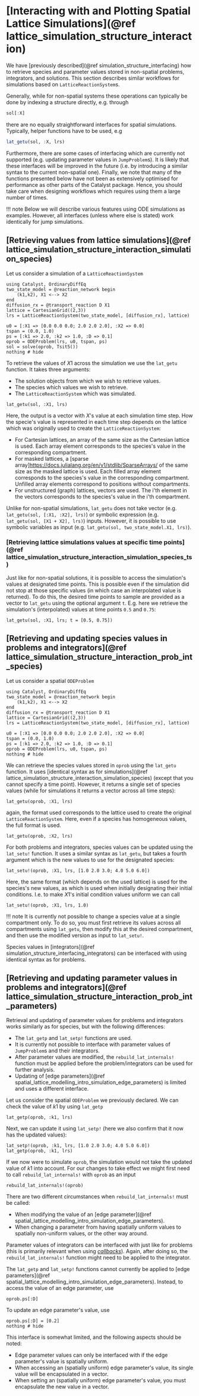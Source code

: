 # [Interacting with and Plotting Spatial Lattice Simulations](@ref lattice_simulation_structure_interaction)
We have [previously described](@ref simulation_structure_interfacing) how to retrieve species and parameter values stored in non-spatial problems, integrators, and solutions. This section describes similar workflows for simulations based on `LatticeReactionSystem`s.

Generally, while for non-spatial systems these operations can typically be done by indexing a structure directly, e.g. through
```julia
sol[:X]
```
there are no equally straightforward interfaces for spatial simulations. Typically, helper functions have to be used, e.g
```julia
lat_getu(sol, :X, lrs)
```
Furthermore, there are some cases of interfacing which are currently not supported (e.g. updating parameter values in `JumpProblem`s). It is likely that these interfaces will be improved in the future (i.e. by introducing a similar syntax to the current non-spatial one). Finally, we note that many of the functions presented below have not been as extensively optimised for performance as other parts of the Catalyst package. Hence, you should take care when designing workflows which requires using them a large number of times.

!!! note
    Below we will describe various features using ODE simulations as examples. However, all interfaces (unless where else is stated) work identically for jump simulations.

## [Retrieving values from lattice simulations](@ref lattice_simulation_structure_interaction_simulation_species)
Let us consider a simulation of a `LatticeReactionSystem`
```@example lattice_struct_interaction_sims
using Catalyst, OrdinaryDiffEq
two_state_model = @reaction_network begin
    (k1,k2), X1 <--> X2
end
diffusion_rx = @transport_reaction D X1
lattice = CartesianGrid((2,3))
lrs = LatticeReactionSystem(two_state_model, [diffusion_rx], lattice)

u0 = [:X1 => [0.0 0.0 0.0; 2.0 2.0 2.0], :X2 => 0.0]
tspan = (0.0, 1.0)
ps = [:k1 => 2.0, :k2 => 1.0, :D => 0.1]
oprob = ODEProblem(lrs, u0, tspan, ps)
sol = solve(oprob, Tsit5())
nothing # hide
```
To retrieve the values of $X1$ across the simulation we use the `lat_getu` function. It takes three arguments:
- The solution objects from which we wish to retrieve values.
- The species which values we wish to retrieve.
- The `LatticeReactionSystem` which was simulated.

```@example lattice_struct_interaction_sims
lat_getu(sol, :X1, lrs)
```
Here, the output is a vector with $X$'s value at each simulation time step. How the specie's value is represented in each time step depends on the lattice which was originally used to create the `LatticeReactionSystem`:
- For Cartesian lattices, an array of the same size as the Cartesian lattice is used. Each array element corresponds to the species's value in the corresponding compartment.
- For masked lattices, a [sparse array]https://docs.julialang.org/en/v1/stdlib/SparseArrays/ of the same size as the masked lattice is used. Each filled array element corresponds to the species's value in the corresponding compartment. Unfilled array elements correspond to positions without compartments.
- For unstructured (graph) lattices, vectors are used. The i'th element in the vectors corresponds to the species's value in the i'th compartment.

Unlike for non-spatial simulations, `lat_getu` does not take vector (e.g. `lat_getu(sol, [:X1, :X2], lrs)`) or symbolic expression (e.g. `lat_getu(sol, [X1 + X2], lrs)`) inputs. However, it is possible to use symbolic variables as input (e.g. `lat_getu(sol, two_state_model.X1, lrs)`).

### [Retrieving lattice simulations values at specific time points](@ref lattice_simulation_structure_interaction_simulation_species_ts)
Just like for non-spatial solutions, it is possible to access the simulation's values at designated time points. This is possible even if the simulation did not stop at those specific values (in which case an interpolated value is returned). To do this, the desired time points to sample are provided as a vector to `lat_getu` using the optional argument `t`. E.g. here we retrieve the simulation's (interpolated) values at time points `0.5` and `0.75`:

```@example lattice_struct_interaction_sims
lat_getu(sol, :X1, lrs; t = [0.5, 0.75])
```

## [Retrieving and updating species values in problems and integrators](@ref lattice_simulation_structure_interaction_prob_int_species)
Let us consider a spatial `ODEProblem`
```@example lattice_struct_interaction_prob_ints
using Catalyst, OrdinaryDiffEq
two_state_model = @reaction_network begin
    (k1,k2), X1 <--> X2
end
diffusion_rx = @transport_reaction D X1
lattice = CartesianGrid((2,3))
lrs = LatticeReactionSystem(two_state_model, [diffusion_rx], lattice)

u0 = [:X1 => [0.0 0.0 0.0; 2.0 2.0 2.0], :X2 => 0.0]
tspan = (0.0, 1.0)
ps = [:k1 => 2.0, :k2 => 1.0, :D => 0.1]
oprob = ODEProblem(lrs, u0, tspan, ps)
nothing # hide
```
We can retrieve the species values stored in `oprob` using the `lat_getu` function. It uses [identical syntax as for simulations](@ref lattice_simulation_structure_interaction_simulation_species) (except that you cannot specify a time point). However, it returns a single set of species values (while for simulations it returns a vector across all time steps):
```@example lattice_struct_interaction_prob_ints
lat_getu(oprob, :X1, lrs)
```
again, the format used corresponds to the lattice used to create the original `LatticeReactionSystem`. Here, even if a species has homogeneous values, the full format is used.
```@example lattice_struct_interaction_prob_ints
lat_getu(oprob, :X2, lrs)
```

For both problems and integrators, species values can be updated using the `lat_setu!` function. It uses a similar syntax as `lat_getu`, but takes a fourth argument which is the new values to use for the designated species:
```@example lattice_struct_interaction_prob_ints
lat_setu!(oprob, :X1, lrs, [1.0 2.0 3.0; 4.0 5.0 6.0])
```
Here, the same format (which depends on the used lattice) is used for the species's new values, as which is used when initially designating their initial conditions. I.e. to make $X1$'s initial condition values uniform we can call
```@example lattice_struct_interaction_prob_ints
lat_setu!(oprob, :X1, lrs, 1.0)
```

!!! note
    It is currently not possible to change a species value at a single compartment only. To do so, you must first retrieve its values across all compartments using `lat_getu`, then modify this at the desired compartment, and then use the modified version as input to `lat_setu!`.

Species values in [integrators](@ref simulation_structure_interfacing_integrators) can be interfaced with using identical syntax as for problems.

## [Retrieving and updating parameter values in problems and integrators](@ref lattice_simulation_structure_interaction_prob_int_parameters)
Retrieval and updating of parameter values for problems and integrators works similarly as for species, but with the following differences:
- The `lat_getp` and `lat_setp!` functions are used.
- It is currently not possible to interface with parameter values of `JumpProblem`s and their integrators.
- After parameter values are modified, the `rebuild_lat_internals!` function must be applied before the problem/integrators can be used for further analysis.
- Updating of [edge parameters](@ref spatial_lattice_modelling_intro_simulation_edge_parameters) is limited and uses a different interface. 

Let us consider the spatial `ODEProblem` we previously declared. We can check the value of $k1$ by using `lat_getp`
```@example lattice_struct_interaction_prob_ints
lat_getp(oprob, :k1, lrs)
```
Next, we can update it using `lat_setp!` (here we also confirm that it now has the updated values):
```@example lattice_struct_interaction_prob_ints
lat_setp!(oprob, :k1, lrs, [1.0 2.0 3.0; 4.0 5.0 6.0])
lat_getp(oprob, :k1, lrs)
```

If we now were to simulate `oprob`, the simulation would not take the updated value of $k1$ into account. For our changes to take effect we might first need to call `rebuild_lat_internals!` with `oprob` as an input
```@example lattice_struct_interaction_prob_ints
rebuild_lat_internals!(oprob)
```
There are two different circumstances when `rebuild_lat_internals!` must be called:
- When modifying the value of an [edge parameter](@ref spatial_lattice_modelling_intro_simulation_edge_parameters).
- When changing a parameter from having spatially uniform values to spatially non-uniform values, or the other way around.

Parameter values of integrators can be interfaced with just like for problems (this is primarily relevant when using [*callbacks*](https://docs.sciml.ai/DiffEqDocs/stable/features/callback_functions/)). Again, after doing so, the `rebuild_lat_internals!` function might need to be applied to the integrator.

The `lat_getp` and `lat_setp!` functions cannot currently be applied to [edge parameters](@ref spatial_lattice_modelling_intro_simulation_edge_parameters). Instead, to access the value of an edge parameter, use 
```@example lattice_struct_interaction_prob_ints
oprob.ps[:D]
```
To update an edge parameter's value, use
```@example lattice_struct_interaction_prob_ints
oprob.ps[:D] = [0.2]
nothing # hide
```
This interface is somewhat limited, and the following aspects should be noted:
- Edge parameter values can only be interfaced with if the edge parameter's value is spatially uniform.
- When accessing an (spatially uniform) edge parameter's value, its single value will be encapsulated in a vector.
- When setting an (spatially uniform) edge parameter's value, you must encapsulate the new value in a vector.

